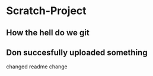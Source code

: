 # Scratch-Project

## How the hell do we git

## Don succesfully uploaded something

changed
readme change
